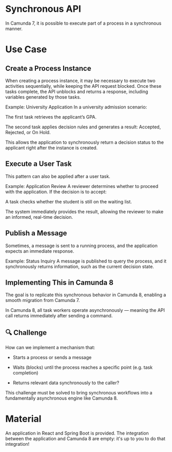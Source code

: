 # Synchronous API
In Camunda 7, it is possible to execute part of a process in a synchronous manner.

# Use Case

## Create a Process Instance
When creating a process instance, it may be necessary to execute two activities sequentially, while keeping the API request blocked. Once these tasks complete, the API unblocks and returns a response, including variables generated by those tasks.

Example: University Application
In a university admission scenario:

The first task retrieves the applicant’s GPA.

The second task applies decision rules and generates a result: Accepted, Rejected, or On Hold.

This allows the application to synchronously return a decision status to the applicant right after the instance is created.

## Execute a User Task
This pattern can also be applied after a user task.

Example: Application Review
A reviewer determines whether to proceed with the application. If the decision is to accept:

A task checks whether the student is still on the waiting list.

The system immediately provides the result, allowing the reviewer to make an informed, real-time decision.

## Publish a Message
Sometimes, a message is sent to a running process, and the application expects an immediate response.

Example: Status Inquiry
A message is published to query the process, and it synchronously returns information, such as the current decision state.

## Implementing This in Camunda 8
The goal is to replicate this synchronous behavior in Camunda 8, enabling a smooth migration from Camunda 7.

In Camunda 8, all task workers operate asynchronously — meaning the API call returns immediately after sending a command.

##  🔍 Challenge
How can we implement a mechanism that:

* Starts a process or sends a message

* Waits (blocks) until the process reaches a specific point (e.g. task completion)

* Returns relevant data synchronously to the caller?

This challenge must be solved to bring synchronous workflows into a fundamentally asynchronous engine like Camunda 8.

# Material
An application in React and Spring Boot is provided. The integration between the application and Camunda 8 are empty: it's up to you to do that integration!
